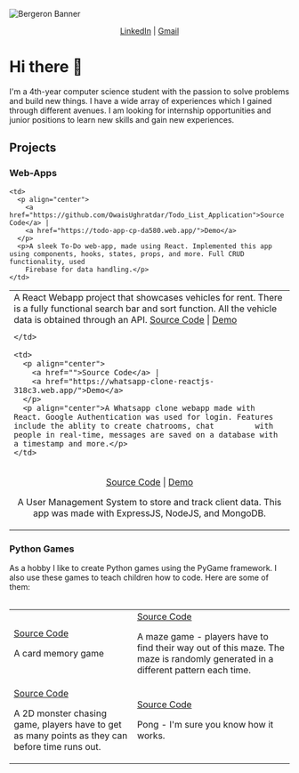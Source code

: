 
![Bergeron Banner](https://user-images.githubusercontent.com/65151273/212417812-a988665d-ab37-46a3-bfef-85eb7ea379ab.jpg)

<p align="center">
  <a href="https://www.linkedin.com/in/owaisughratdar">LinkedIn</a> |
  <a href="mailto:owais.ughratdar@gmail.com">Gmail</a>
</p>

# Hi there 👋

I'm a 4th-year computer science student with the passion to solve problems and build new things. I have a wide array of experiences which I gained through different avenues. I am looking for internship opportunities and junior positions to learn new skills and gain new experiences.


## Projects

### Web-Apps

<table>
  <tr>
    <td>
        A React Webapp project that showcases vehicles for rent. There is a fully functional search bar and sort function. All the vehicle data         is obtained         through an API.
        <a align="center" href="https://github.com/OwaisUghratdar/Vehicles-Showcase-Site">Source Code</a> |
        <a align="center" href="https://vehicles-showcase-site-git-main-owaisughratdar.vercel.app/">Demo</a>

      
    </td>
    
    <td>
      <p align="center">
        <a href="">Source Code</a> |
        <a href="https://whatsapp-clone-reactjs-318c3.web.app/">Demo</a>
      </p>
      <p align="center">A Whatsapp clone webapp made with React. Google Authentication was used for login. Features include the ablity to create chatrooms, chat         with people in real-time, messages are saved on a database with a timestamp and more.</p>
    </td>
  </tr>
  
  <tr>
    <td>
      <p align="center">
        <a href="https://github.com/OwaisUghratdar/User-Management-System">Source Code</a> |
        <a href="">Demo</a>
      </p>
      <p align="center">A User Management System to store and track client data. This app was made with ExpressJS, NodeJS, and MongoDB.</p>
    </td>
    
    <td>
      <p align="center">
        <a href="https://github.com/OwaisUghratdar/Todo_List_Application">Source Code</a> |
        <a href="https://todo-app-cp-da580.web.app/">Demo</a>
      </p>
      <p>A sleek To-Do web-app, made using React. Implemented this app using components, hooks, states, props, and more. Full CRUD functionality, used
        Firebase for data handling.</p>
    </td>
  </tr>
<table>

### Python Games
<p>As a hobby I like to create Python games using the PyGame framework. I also use these games to teach children how to code. Here are some of them:</p>
<table>
  <tr>
    <td>
      <a align="center" href="https://github.com/OwaisUghratdar/CardMemoryGame">Source Code </a>
        <p>A card memory game</p>
    </td>
    <td>
      <a align="center" href="https://github.com/OwaisUghratdar/MazeGame">Source Code </a>
      <p>A maze game - players have to find their way out of this maze. The maze is randomly generated in a different pattern each time.</p>
    </td>
  </tr>
  <tr>
    <td>
      <a align="center" href="https://github.com/OwaisUghratdar/Alien_Eat_Game">Source Code </a>
        <p>A 2D monster chasing game, players have to get as many points as they can before time runs out.</p>
    </td>
    <td>
      <a align="center" href="https://github.com/OwaisUghratdar/PongPythonGame">Source Code </a>
        <p>Pong - I'm sure you know how it works.</p>
    </td>
  </tr>
</table>


<!--
**OwaisUghratdar/OwaisUghratdar** is a ✨ _special_ ✨ repository because its `README.md` (this file) appears on your GitHub profile.

Here are some ideas to get you started:

- 🔭 I’m currently working on ...
- 🌱 I’m currently learning ...
- 👯 I’m looking to collaborate on ...
- 🤔 I’m looking for help with ...
- 💬 Ask me about ...
- 📫 How to reach me: ...
- 😄 Pronouns: ...
- ⚡ Fun fact: ...
-->
